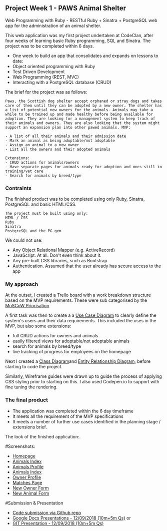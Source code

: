 ## Project Week 1 - PAWS Animal Shelter

Web Programming with Ruby - RESTful Ruby + Sinatra + PostgreSQL web app for the administration of an animal shelter.

This web application was my first project undertaken at CodeClan, after four weeks of learning basic Ruby programming, SQL and Sinatra. The project was to be completed within 6 days.

- One week to build an app that consolidates and expands on lessons to date:
- Object oriented programming with Ruby
- Test Driven Development
- Web Programming (REST, MVC)
- Interacting with a PostgreSQL database (CRUD)

The brief for the project was as follows:

```
Paws, the Scottish dog shelter accept orphaned or stray dogs and takes care of them until they can be adopted by a new owner. The shelter has a list of potential new owners for the animals. Animals may take a while to be trained up and made healthy before being available for adoption. They are looking for a management system to keep track of their animals and owners. They are also looking that the system might support an expansion plan into other pawed animals. MVP:

- A list of all their animals and their admission date
- Mark an animal as being adoptable/not adoptable
- Assign an animal to a new owner
- List all the owners and their adopted animals

Extensions:
- CRUD actions for animals/owners
- Have separate pages for animals ready for adoption and ones still in training/vet care
- Search for animals by breed/type
```

### Contraints

The finished product was to be completed using only Ruby, Sinatra, PostgreSQL and basic HTML/CSS.

```
The project must be built using only:
HTML / CSS
Ruby
Sinatra
PostgreSQL and the PG gem
```
We could not use:
- Any Object Relational Mapper (e.g. ActiveRecord)
- JavaScript. At all. Don't even think about it.
- Any pre-built CSS libraries, such as Bootstrap.
- Authentication. Assumed that the user already has secure access to the app

### My approach

At the outset, I created a Trello board with a work breakdown structure based on the MVP requirements. These were sub categorised by the [MoSCoW Priorisation](https://trello.com/b/N6nxF8x8/animal-shelter-kanban-w-moscow)

A first task was then to create a a [Use Case Diagram](LINK) to clearly define the system's users and their data requirements. This included the uses in the MVP, but also some extensions:
- full CRUD actions for owners and animals
- easily filtered views for adoptable/not adoptable animals
- search for animals by breed/type
- live tracking of progress for employees on the homepage

Next I created a [Class Diagram](LINK)and [Entity Relationship Diagram](LINK), before starting to code the project.

Similarly, Wireframe guides were drawn up to guide the process of applying CSS styling prior to starting on this.
I also used Codepen.io to support with fine tuning the rendering. 

### The final product

- The application was completed within the 6 day timeframe
- It meets all the requirement of the MVP specifications
- It meets a number of further use cases identified in the planning stage / extensions brief.

The look of the finished application:.

#Screenshots:

- [Homepage](documentation/XXXX.png)
- [Animals Index](documentation/XXXX.png)
- [Animals Profile](documentation/XXXX.png)
- [Animals Index](documentation/XXXX.png)
- [Owner Profile](documentation/XXXX.png)
- [Matches Page](documentation/matches_page.png)
- [New Owner Form](documentation/XXXX.png)
- [New Animal Form](documentation/XXXX.png)

#Submission & Presentation
- [Code submission via Github repo](https://github.com/krismac/CodeClan_w05_Project_AnimalShelter.git)
- [Google Docs Presentations - 12/09/2018 (10m+5m Qs)](https://docs.google.com/presentation/d/1_FDw16pJIQCC5xAznNdObkJzt0c6EJJsvo3SvDyCAtw/edit?usp=sharing)
or
- [GIT Presentation - 12/09/2018 (10m+5m Qs)]( https://github.com/krismac/CodeClan_w05_Project_AnimalShelter/blob/master/paws_template_ppt/paws.pptx)
